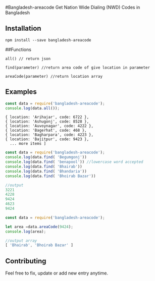 #Bangladesh-areacode
Get Nation Wide Dialing (NWD) Codes in Bangladesh

## Installation
```
npm install --save bangladesh-areacode
```
##Functions
```
all() // return json

find(parameter) //return area code of give location in parameter

areaCode(parameter) //return location array
```
## Examples

```js
const data = require('bangladesh-areacode');
console.log(data.all());
```
```
{ location: 'Arihajar', code: 6722 },
{ location: 'Ashugonj', code: 8528 },
{ location: 'Auvoynagar', code: 4222 },
{ location: 'Bagerhat', code: 468 },
{ location: 'Bagharpara', code: 4223 },
{ location: 'Bajitpur', code: 9423 },
  ... more items ]

```

```js
const data = require('bangladesh-areacode');
console.log(data.find( 'Begumgonj'))
console.log(data.find( 'benapool')) //lowercase word accepted
console.log(data.find( 'Bhairab'))
console.log(data.find( 'Bhandaria'))
console.log(data.find( 'Bhoirab Bazar'))

//output
3221
4228
9424
4623
9424

```
```js
const data = require('bangladesh-areacode');

let area =data.areaCode(9424);
console.log(area);

//output array
[ 'Bhairab', 'Bhoirab Bazar' ]
```

## Contributing

Feel free to fix, update or add new entry anytime.






